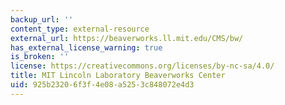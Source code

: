```yaml
---
backup_url: ''
content_type: external-resource
external_url: https://beaverworks.ll.mit.edu/CMS/bw/
has_external_license_warning: true
is_broken: ''
license: https://creativecommons.org/licenses/by-nc-sa/4.0/
title: MIT Lincoln Laboratory Beaverworks Center
uid: 925b2320-6f3f-4e08-a525-3c848072e4d3
---
```

